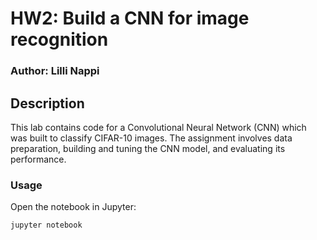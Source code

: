 # HW2: Build a CNN for image recognition

### Author: Lilli Nappi

## Description
This lab contains code for a Convolutional Neural Network (CNN) which was built to classify CIFAR-10 images. The assignment involves data preparation, building and tuning the CNN model, and evaluating its performance.

### Usage
Open the notebook in Jupyter:
```sh
jupyter notebook